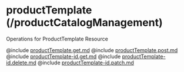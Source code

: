 <!--
    ATTENTION: This file was generated via gradle!
               Do NOT manually edit this file! Any such changes will be overwritten!
-->

# productTemplate (/productCatalogManagement)

Operations for ProductTemplate Resource

@include [productTemplate.get.md](productTemplate.get.md)
@include [productTemplate.post.md](productTemplate.post.md)
@include [productTemplate-id.get.md](productTemplate-id.get.md)
@include [productTemplate-id.delete.md](productTemplate-id.delete.md)
@include [productTemplate-id.patch.md](productTemplate-id.patch.md)
